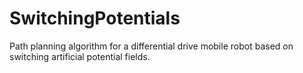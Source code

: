 # SwitchingPotentials
Path planning algorithm for a differential drive mobile robot based on switching artificial potential fields.
